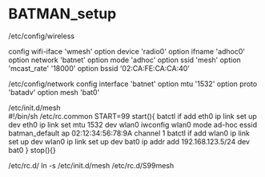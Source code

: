 # BATMAN_setup
/etc/config/wireless

config wifi-iface 'wmesh'
        option device 'radio0'
        option ifname 'adhoc0'
        option network 'batnet'
        option mode 'adhoc'
        option ssid 'mesh'
        option 'mcast_rate' '18000'
        option bssid '02:CA:FE:CA:CA:40'
        
/etc/config/network
config interface 'batnet'
        option mtu '1532'
        option proto 'batadv'
        option mesh 'bat0'
        
/etc/init.d/mesh        
#!/bin/sh /etc/rc.common
START=99
start(){
batctl if add eth0
ip link set up dev eth0
ip link set mtu 1532 dev wlan0
iwconfig wlan0 mode ad-hoc essid batman_default ap 02:12:34:56:78:9A channel 1
batctl if add wlan0
ip link set up dev wlan0
ip link set up dev bat0
ip addr add 192.168.123.5/24 dev bat0
}
stop(){}

/etc/rc.d/
ln -s /etc/init.d/mesh /etc/rc.d/S99mesh
